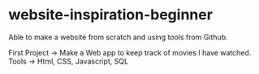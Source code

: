 # website-inspiration-beginner
Able to make a website from scratch and using tools from Github. 

First Project -> Make a Web app to keep track of movies I have watched.
Tools -> Html, CSS, Javascript, SQL
